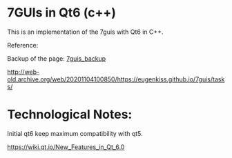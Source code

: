 # 7GUIs in Qt6 (c++)

This is an implementation of the 7guis with Qt6 in C++.

Reference:

Backup of the page: [7guis_backup](https://github.com/shenlebantongying/7GUIs_with_Tkinter/blob/master/7guis_backup.html)

http://web-old.archive.org/web/20201104100850/https://eugenkiss.github.io/7guis/tasks/

# Technological Notes:

Initial qt6 keep maximum compatibility with qt5.

https://wiki.qt.io/New_Features_in_Qt_6.0

